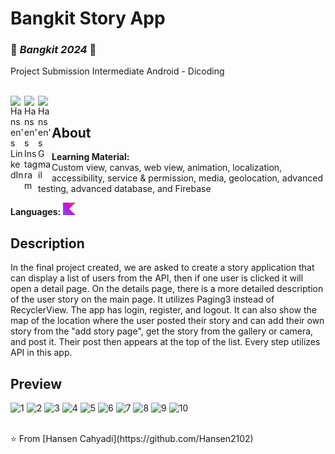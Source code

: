 # Bangkit Story App
### 🚀 *Bangkit 2024* 🚀 
Project Submission Intermediate Android - Dicoding

<br>
<a href="https://www.linkedin.com/in/hansen-cahyadi/">
  <img align="left" alt="Hansen's LinkedIn" width="22px" src="https://cdn.jsdelivr.net/npm/simple-icons@v3/icons/linkedin.svg" />
</a>
<a href="https://www.instagram.com/hansencahyadi2102/">
  <img align="left" alt="Hansen's Instagram" width="22px" src="https://cdn.jsdelivr.net/npm/simple-icons@v3/icons/instagram.svg" />
</a>
<a href="mailto:hansencahyadi72@gmail.com">
  <img align="left" alt="Hansen's Gmail" width="22px" src="https://cdn.jsdelivr.net/npm/simple-icons@v3/icons/gmail.svg" />
</a>
<br>

## About
**Learning Material:**<br>
Custom view, canvas, web view, animation, localization, accessibility, service & permission, media, geolocation, advanced testing, advanced database, and Firebase

**Languages:** <code><img height="20" src="https://raw.githubusercontent.com/github/explore/80688e429a7d4ef2fca1e82350fe8e3517d3494d/topics/kotlin/kotlin.png"></code>

## Description
In the final project created, we are asked to create a story application that can display a list of users from the API, then if one user is clicked it will open a detail page.
On the details page, there is a more detailed description of the user story on the main page. It utilizes Paging3 instead of RecyclerView. The app has login, register, and logout.
It can also show the map of the location where the user posted their story and can add their own story from the "add story page", get the story from the gallery or camera, and post it.
Their post then appears at the top of the list. Every step utilizes API in this app.

## Preview
![1](https://github.com/Hansen2102/Bangkit-Story-App/assets/89308746/782193b3-22a6-41da-8f84-46a10d819a6e)
![2](https://github.com/Hansen2102/Bangkit-Story-App/assets/89308746/2ac4b458-720c-441f-a2c6-c0286a07fecf)
![3](https://github.com/Hansen2102/Bangkit-Story-App/assets/89308746/3443654b-59ce-4df8-8bcd-e110752ac40b)
![4](https://github.com/Hansen2102/Bangkit-Story-App/assets/89308746/43c32632-dd34-45b8-af69-988b93b0fd2e)
![5](https://github.com/Hansen2102/Bangkit-Story-App/assets/89308746/e27c1b57-afba-4dd1-a83e-31d199d21e51)
![6](https://github.com/Hansen2102/Bangkit-Story-App/assets/89308746/b3e0a312-4c72-47db-830d-c2d7146abcdf)
![7](https://github.com/Hansen2102/Bangkit-Story-App/assets/89308746/7a9bc0d7-5dbe-44bd-a44f-e639501e7210)
![8](https://github.com/Hansen2102/Bangkit-Story-App/assets/89308746/b77b5794-aed9-4601-87c4-caa56b4c5140)
![9](https://github.com/Hansen2102/Bangkit-Story-App/assets/89308746/b135beb1-9af7-4d5e-a297-8affc142755c)
![10](https://github.com/Hansen2102/Bangkit-Story-App/assets/89308746/e208cdd0-8a15-423b-a617-def1f9d965e3)

<br>
⭐️ From [Hansen Cahyadi](https://github.com/Hansen2102)
